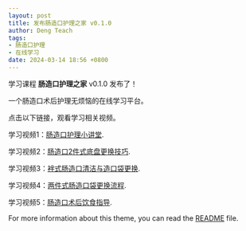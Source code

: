 ```yaml
---
layout: post
title: 发布肠造口护理之家 v0.1.0
author: Deng Teach
tags:
- 肠造口护理
- 在线学习
date: 2024-03-14 18:56 +0800
---
```

学习课程 **肠造口护理之家** v0.1.0 发布了！

一个肠造口术后护理无烦恼的在线学习平台。

点击以下链接，观看学习相关视频。

学习视频1：[肠造口护理小讲堂](https://www.bilibili.com/video/BV1KB4y1Z7Vf/?spm_id_from=333.337.search-card.all.click).

学习视频2：[肠造口2件式底盘更换技巧](https://www.bilibili.com/video/BV14d4y1L7pH/?spm_id_from=333.337.search-card.all.click).

学习视频3：[袢式肠造口清洁与造口袋更换](https://www.bilibili.com/video/BV16b4y157Uj/?spm_id_from=333.337.search-card.all.click).

学习视频4：[两件式肠造口袋更换流程](https://www.bilibili.com/video/BV1UZ4y1M7Tp/?spm_id_from=333.337.search-card.all.click).

学习视频5：[肠造口术后饮食指导](https://www.bilibili.com/video/BV1ph4y1S7iR/?spm_id_from=333.337.search-card.all.click).

For more information about this theme, you can read the [README](https://github.com/vszhub/not-pure-poole/blob/master/README.md) file.
